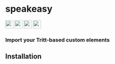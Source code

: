 

# speakeasy 

<a href="http://python.org"><img src="http://i.stack.imgur.com/jBli3.png" width="25"></a>
<a href="http://flask.pocoo.org/"><img src="http://flask.pocoo.org/docs/0.10/_static/flask.png" width="25"></a>
<a href="http://reactjs.com"><img src="https://raw.githubusercontent.com/wiki/facebook/react/react-logo-1000-transparent.png" width="25"></a>
<a href="http://gulpjs.com"><img src="http://i.imgur.com/yFeBvMO.png" width="25"></a>

### Import your Tritt-based custom elements

## Installation

